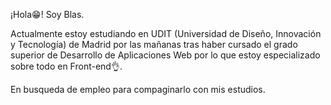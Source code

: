 ¡Hola😁! Soy Blas.

Actualmente estoy estudiando en UDIT (Universidad de Diseño, Innovación y Tecnología) de Madrid por las mañanas tras haber
cursado el grado superior de Desarrollo de Aplicaciones Web por lo que estoy especializado sobre todo en
Front-end👌.

En busqueda de empleo para compaginarlo con mis estudios.

